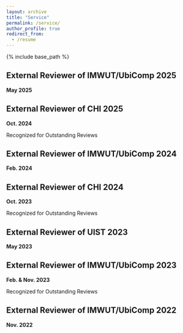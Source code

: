 ```yaml
---
layout: archive
title: "Service"
permalink: /service/
author_profile: true
redirect_from:
  - /resume
---
```


{% include base_path %}

External Reviewer of IMWUT/UbiComp 2025
----------
**May 2025**

External Reviewer of CHI 2025
----------
**Oct. 2024**

Recognized for Outstanding Reviews

External Reviewer of IMWUT/UbiComp 2024
----------
**Feb. 2024**

External Reviewer of CHI 2024
----------
**Oct. 2023**

Recognized for Outstanding Reviews

External Reviewer of UIST 2023
----------
**May 2023**

External Reviewer of IMWUT/UbiComp 2023
----------
**Feb. & Nov. 2023**

Recognized for Outstanding Reviews

External Reviewer of IMWUT/UbiComp 2022
----------
**Nov. 2022**
